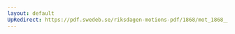 ```yaml
---
layout: default
UpRedirect: https://pdf.swedeb.se/riksdagen-motions-pdf/1868/mot_1868__fk__00057/mot_1868__fk__00057_001.pdf
---
```

